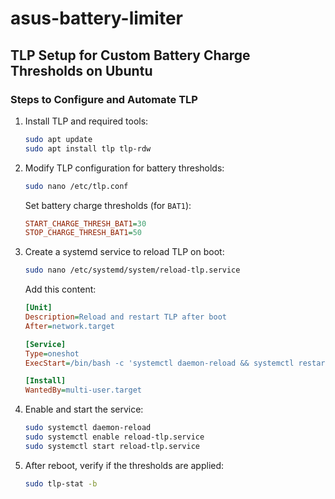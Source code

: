 # asus-battery-limiter
## TLP Setup for Custom Battery Charge Thresholds on Ubuntu

### Steps to Configure and Automate TLP

1. Install TLP and required tools:
    ```bash
    sudo apt update
    sudo apt install tlp tlp-rdw
    ```

2. Modify TLP configuration for battery thresholds:
    ```bash
    sudo nano /etc/tlp.conf
    ```
    Set battery charge thresholds (for `BAT1`):
    ```ini
    START_CHARGE_THRESH_BAT1=30
    STOP_CHARGE_THRESH_BAT1=50
    ```

3. Create a systemd service to reload TLP on boot:
    ```bash
    sudo nano /etc/systemd/system/reload-tlp.service
    ```
    Add this content:
    ```ini
    [Unit]
    Description=Reload and restart TLP after boot
    After=network.target

    [Service]
    Type=oneshot
    ExecStart=/bin/bash -c 'systemctl daemon-reload && systemctl restart tlp.service'

    [Install]
    WantedBy=multi-user.target
    ```

4. Enable and start the service:
    ```bash
    sudo systemctl daemon-reload
    sudo systemctl enable reload-tlp.service
    sudo systemctl start reload-tlp.service
    ```

5. After reboot, verify if the thresholds are applied:
    ```bash
    sudo tlp-stat -b
    ```
